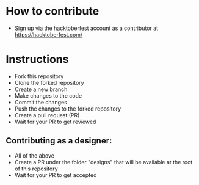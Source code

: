 # How to contribute 
- Sign up via the hacktoberfest account as a contributor at https://hacktoberfest.com/

# Instructions
- Fork this repository
- Clone the forked repository
- Create a new branch
- Make changes to the code
- Commit the changes
- Push the changes to the forked repository
- Create a pull request (PR)
- Wait for your PR to get reviewed

## Contributing as a designer:
- All of the above
- Create a PR under the folder "designs" that will be available at the root of this repository
- Wait for your PR to get accepted
